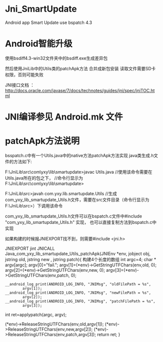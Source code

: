 # Jni_SmartUpdate
Android app Smart Update use bspatch 4.3

Android智能升级
===========================================
使用bsdiff4.3-win32文件夹中的bsdiff.exe生成差异包

然后使用JniLib中的Utils类的patchApk方法 合并成新包安装
读取文件需要SD卡权限，否则可能失败

JNI接口文档 ：
http://docs.oracle.com/javase/7/docs/technotes/guides/jni/spec/jniTOC.html


JNI编译参见 Android.mk 文件
===========================================

patchApk方法说明
===========================================
bsspatch.c中有一个Utils.java中的native方法patchApk方法实现
java类生成.h文件的方法如下:

F:\JniLib\src\com\yxy\lib\smartupdate>javac Utils.java  //使用该命令需要在Utils.java所在的包之下，
//命令行显示为F:\JniLib\src\com\yxy\lib\smartupdate>

F:\JniLib\src>javah com.yxy.lib.smartupdate.Utils //生成com_yxy_lib_smartupdate_Utils.h文件，需要在src文件目录（命令行显示为F:\JniLib\src>）下调用该命令

com_yxy_lib_smartupdate_Utils.h文件可以在bspatch.c文件中#include "com_yxy_lib_smartupdate_Utils.h" 实现，
也可以直接复制方法到bspatch.c中实现

如果构建的时候报JNIEXPORT找不到，则需要#include <jni.h>

JNIEXPORT jint JNICALL Java_com_yxy_lib_smartupdate_Utils_patchApk(JNIEnv *env,
        jobject obj, jstring old, jstring new , jstring patch){
  构建4个长度的数组
  int argc=4;
  char * argv[argc];
  argv[0]="fail.";
  argv[1]=(*env)->GetStringUTFChars(env,old, 0);
  argv[2]=(*env)->GetStringUTFChars(env,new, 0);
  argv[3]=(*env)->GetStringUTFChars(env,patch, 0);

	__android_log_print(ANDROID_LOG_INFO, "JNIMsg", "oldFilePath = %s",
			argv[1]);
	__android_log_print(ANDROID_LOG_INFO, "JNIMsg", "newFilePath = %s",
			argv[2]);
	__android_log_print(ANDROID_LOG_INFO, "JNIMsg", "patchFilePath = %s",
			argv[3]);

  int ret=applypatch(argc, argv);

   (*env)->ReleaseStringUTFChars(env,old,argv[1]);
   (*env)->ReleaseStringUTFChars(env,new,argv[2]);
   (*env)->ReleaseStringUTFChars(env,patch,argv[3]);
   return ret;
}




